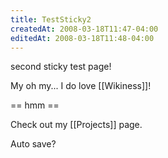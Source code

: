```yaml
---
title: TestSticky2
createdAt: 2008-03-18T11:47-04:00
editedAt: 2008-03-18T11:48-04:00
---
```


second sticky test page!

My oh my... I do love [[Wikiness]]!


== hmm ==

Check out my [[Projects]] page.

Auto save?

